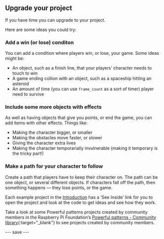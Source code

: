 ## Upgrade your project

If you have time you can upgrade to your project. 

Here are some ideas you could try:
 
### Add a win (or lose) conditon
You can add a condition where players win, or lose, your game. Some ideas might be:
 - An object, such as a finish line, that your players' character needs to touch to win
 - A game ending collion with an object, such as a spaceship hitting an asteroid
 - An amount of time (you can use `frame_count` as a sort of timer) player need to survive

### Include some more objects with effects
As well as having objects that give you points, or end the game, you can add items with other effects. Things like:
 - Making the character bigger, or smaller
 - Making the obstacles move faster, or slower
 - Giving the character extra lives
 - Making the character temporarially invulnerable (making it temporary is the tricky part!)
 
### Make a path for your character to follow
Create a path that players have to keep their character on. The path can be one object, or several different objects. If characters fall off the path, then something happens — they lose points, or the game.

Each example project in the [Introduction](.) has a ‘See Inside’ link for you to open the project and look at the code to get ideas and see how they work.

Take a look at some Powerful patterns projects created by community members in the Raspberry Pi Foundation’s [Powerful patterns - Community library](https://wke.lt/w/s/KobNfx){:target="_blank"} to see projects created by community members.

--- save ---

 